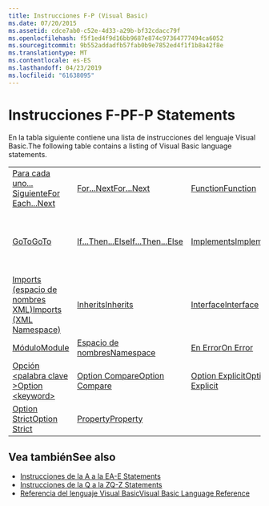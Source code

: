 ```yaml
---
title: Instrucciones F-P (Visual Basic)
ms.date: 07/20/2015
ms.assetid: cdce7ab0-c52e-4d33-a29b-bf32cdacc79f
ms.openlocfilehash: f5f1ed4f9d16bb9687e874c97364777494ca6052
ms.sourcegitcommit: 9b552addadfb57fab0b9e7852ed4f1f1b8a42f8e
ms.translationtype: MT
ms.contentlocale: es-ES
ms.lasthandoff: 04/23/2019
ms.locfileid: "61638095"
---
```

# <a name="f-p-statements"></a><span data-ttu-id="a911a-102">Instrucciones F-P</span><span class="sxs-lookup"><span data-stu-id="a911a-102">F-P Statements</span></span>
<span data-ttu-id="a911a-103">En la tabla siguiente contiene una lista de instrucciones del lenguaje Visual Basic.</span><span class="sxs-lookup"><span data-stu-id="a911a-103">The following table contains a listing of Visual Basic language statements.</span></span>  
  
|||||  
|---|---|---|---|  
|[<span data-ttu-id="a911a-104">Para cada uno... Siguiente</span><span class="sxs-lookup"><span data-stu-id="a911a-104">For Each...Next</span></span>](../../../visual-basic/language-reference/statements/for-each-next-statement.md)|[<span data-ttu-id="a911a-105">For...Next</span><span class="sxs-lookup"><span data-stu-id="a911a-105">For...Next</span></span>](../../../visual-basic/language-reference/statements/for-next-statement.md)|[<span data-ttu-id="a911a-106">Function</span><span class="sxs-lookup"><span data-stu-id="a911a-106">Function</span></span>](../../../visual-basic/language-reference/statements/function-statement.md)|[<span data-ttu-id="a911a-107">Get</span><span class="sxs-lookup"><span data-stu-id="a911a-107">Get</span></span>](../../../visual-basic/language-reference/statements/get-statement.md)|  
|[<span data-ttu-id="a911a-108">GoTo</span><span class="sxs-lookup"><span data-stu-id="a911a-108">GoTo</span></span>](../../../visual-basic/language-reference/statements/goto-statement.md)|[<span data-ttu-id="a911a-109">If...Then...Else</span><span class="sxs-lookup"><span data-stu-id="a911a-109">If...Then...Else</span></span>](../../../visual-basic/language-reference/statements/if-then-else-statement.md)|[<span data-ttu-id="a911a-110">Implements</span><span class="sxs-lookup"><span data-stu-id="a911a-110">Implements</span></span>](../../../visual-basic/language-reference/statements/implements-statement.md)|[<span data-ttu-id="a911a-111">Imports (espacio de nombres y tipo .NET)</span><span class="sxs-lookup"><span data-stu-id="a911a-111">Imports (.NET Namespace and Type)</span></span>](../../../visual-basic/language-reference/statements/imports-statement-net-namespace-and-type.md)|  
|[<span data-ttu-id="a911a-112">Imports (espacio de nombres XML)</span><span class="sxs-lookup"><span data-stu-id="a911a-112">Imports (XML Namespace)</span></span>](../../../visual-basic/language-reference/statements/imports-statement-xml-namespace.md)|[<span data-ttu-id="a911a-113">Inherits</span><span class="sxs-lookup"><span data-stu-id="a911a-113">Inherits</span></span>](../../../visual-basic/language-reference/statements/inherits-statement.md)|[<span data-ttu-id="a911a-114">Interface</span><span class="sxs-lookup"><span data-stu-id="a911a-114">Interface</span></span>](../../../visual-basic/language-reference/statements/interface-statement.md)|[<span data-ttu-id="a911a-115">Mid</span><span class="sxs-lookup"><span data-stu-id="a911a-115">Mid</span></span>](../../../visual-basic/language-reference/statements/mid-statement.md)|  
|[<span data-ttu-id="a911a-116">Módulo</span><span class="sxs-lookup"><span data-stu-id="a911a-116">Module</span></span>](../../../visual-basic/language-reference/statements/module-statement.md)|[<span data-ttu-id="a911a-117">Espacio de nombres</span><span class="sxs-lookup"><span data-stu-id="a911a-117">Namespace</span></span>](../../../visual-basic/language-reference/statements/namespace-statement.md)|[<span data-ttu-id="a911a-118">En Error</span><span class="sxs-lookup"><span data-stu-id="a911a-118">On Error</span></span>](../../../visual-basic/language-reference/statements/on-error-statement.md)|[<span data-ttu-id="a911a-119">Operator</span><span class="sxs-lookup"><span data-stu-id="a911a-119">Operator</span></span>](../../../visual-basic/language-reference/statements/operator-statement.md)|  
|[<span data-ttu-id="a911a-120">Opción \<palabra clave ></span><span class="sxs-lookup"><span data-stu-id="a911a-120">Option \<keyword></span></span>](../../../visual-basic/language-reference/statements/option-keyword-statement.md)|[<span data-ttu-id="a911a-121">Option Compare</span><span class="sxs-lookup"><span data-stu-id="a911a-121">Option Compare</span></span>](../../../visual-basic/language-reference/statements/option-compare-statement.md)|[<span data-ttu-id="a911a-122">Option Explicit</span><span class="sxs-lookup"><span data-stu-id="a911a-122">Option Explicit</span></span>](../../../visual-basic/language-reference/statements/option-explicit-statement.md)|[<span data-ttu-id="a911a-123">Option Infer</span><span class="sxs-lookup"><span data-stu-id="a911a-123">Option Infer</span></span>](../../../visual-basic/language-reference/statements/option-infer-statement.md)|  
|[<span data-ttu-id="a911a-124">Option Strict</span><span class="sxs-lookup"><span data-stu-id="a911a-124">Option Strict</span></span>](../../../visual-basic/language-reference/statements/option-strict-statement.md)|[<span data-ttu-id="a911a-125">Property</span><span class="sxs-lookup"><span data-stu-id="a911a-125">Property</span></span>](../../../visual-basic/language-reference/statements/property-statement.md)|||  
  
## <a name="see-also"></a><span data-ttu-id="a911a-126">Vea también</span><span class="sxs-lookup"><span data-stu-id="a911a-126">See also</span></span>

- [<span data-ttu-id="a911a-127">Instrucciones de la A a la E</span><span class="sxs-lookup"><span data-stu-id="a911a-127">A-E Statements</span></span>](../../../visual-basic/language-reference/statements/a-e-statements.md)
- [<span data-ttu-id="a911a-128">Instrucciones de la Q a la Z</span><span class="sxs-lookup"><span data-stu-id="a911a-128">Q-Z Statements</span></span>](../../../visual-basic/language-reference/statements/q-z-statements.md)
- [<span data-ttu-id="a911a-129">Referencia del lenguaje Visual Basic</span><span class="sxs-lookup"><span data-stu-id="a911a-129">Visual Basic Language Reference</span></span>](../../../visual-basic/language-reference/index.md)
